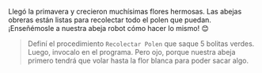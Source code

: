 <gs-attire
  attire-url="https://raw.githubusercontent.com/MumukiProject/mumuki-guia-gobstones-repeticion-simple-kids/master/assets/attires/config.json">
</gs-attire>

Llegó la primavera y crecieron muchísimas flores hermosas. Las abejas obreras están listas para recolectar todo el polen que puedan. ¡Enseñémosle a nuestra abeja robot  cómo hacer lo mismo! :blush: 

> Definí el procedimiento `Recolectar Polen` que saque 5 bolitas verdes. Luego, invocalo en el programa. Pero ojo, porque nuestra abeja primero tendrá que volar hasta la flor blanca para poder sacar algo.
